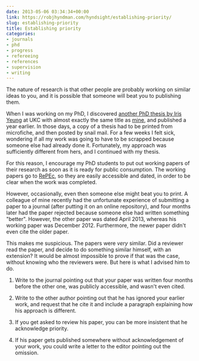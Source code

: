 ```yaml
---
date: 2013-05-06 03:34:34+00:00
link: https://robjhyndman.com/hyndsight/establishing-priority/
slug: establishing-priority
title: Establishing priority
categories:
- journals
- phd
- progress
- refereeing
- references
- supervision
- writing
---
```


The nature of research is that other people are probably working on similar ideas to you, and it is possible that someone will beat you to publishing them.<!-- more -->

When I was working on my PhD, I discovered [another PhD thesis by Iris Yeung](https://www.researchgate.net/publication/33777328_Continuous_time_threshold_autoregressive_model) at UKC with almost exactly the same title as [mine](https://robjhyndman.com/publications/phd/), and published a year earlier. In those days, a copy of a thesis had to be printed from microfiche, and then posted by snail mail. For a few weeks I felt sick, wondering if all my work was going to have to be scrapped because someone else had already done it. Fortunately, my approach was sufficiently different from hers, and I continued with my thesis.

For this reason, I encourage my PhD students to put out working papers of their research as soon as it is ready for public consumption. The working papers go to [RePEc](http://ideas.repec.org/s/msh/ebswps.html), so they are easily accessible and dated, in order to be clear when the work was completed.

However, occasionally, even then someone else might beat you to print. A colleague of mine recently had the unfortunate experience of submitting a paper to a journal (after putting it on an online repository), and four months later had the paper rejected because someone else had written something "better". However, the other paper was dated April 2013, whereas his working paper was December 2012. Furthermore, the newer paper didn't even cite the older paper.

This makes me suspicious. The papers were _very_ similar. Did a reviewer read the paper, and decide to do something similar himself, with an extension? It would be almost impossible to prove if that was the case, without knowing who the reviewers were. But here is what I advised him to do.



  1. Write to the journal pointing out that your paper was written four months before the other one, was publicly accessible, and wasn't even cited.


  2. Write to the other author pointing out that he has ignored your earlier work, and request that he cite it and include a paragraph explaining how his approach is different.


  3. If you get asked to review his paper, you can be more insistent that he acknowledge priority.


  4. If his paper gets published somewhere without acknowledgement of your work, you could write a letter to the editor pointing out the omission.
